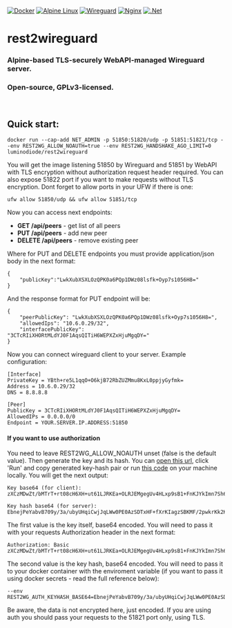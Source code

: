 [![Docker](https://img.shields.io/badge/docker-%230db7ed.svg?style=for-the-badge&logo=docker&logoColor=white)](https://hub.docker.com/repository/docker/luminodiode/rest2wireguard)
[![Alpine Linux](https://img.shields.io/badge/Alpine_Linux-%230D597F.svg?style=for-the-badge&logo=alpine-linux&logoColor=white)](https://www.alpinelinux.org)
[![Wireguard](https://img.shields.io/badge/wireguard-%2388171A.svg?style=for-the-badge&logo=wireguard&logoColor=white)](https://www.wireguard.com)
[![Nginx](https://img.shields.io/badge/nginx-%23009639.svg?style=for-the-badge&logo=nginx&logoColor=white)](https://nginx.org)
[![.Net](https://img.shields.io/badge/.NET-5C2D91?style=for-the-badge&logo=.net&logoColor=white)](https://asp.net)
# rest2wireguard
### Alpine-based TLS-securely WebAPI-managed Wireguard server.
### Open-source, GPLv3-licensed.
<br/>

## Quick start:
    docker run --cap-add NET_ADMIN -p 51850:51820/udp -p 51851:51821/tcp --env REST2WG_ALLOW_NOAUTH=true --env REST2WG_HANDSHAKE_AGO_LIMIT=0 luminodiode/rest2wireguard
You will get the image listening 51850 by Wireguard and 51851 by WebAPI with TLS encryption without authorization request header required. You can also expose 51822 port if you want to make requests without TLS encryption. Dont forget to allow ports in your UFW if there is one:

    ufw allow 51850/udp && ufw allow 51851/tcp
    
Now you can access next endpoints:
- **GET /api/peers** - get list of all peers
- **PUT /api/peers** - add new peer
- **DELETE /api/peers** - remove existing peer

Where for PUT and DELETE endpoints you must provide application/json body in the next format:

    {
        "publicKey":"LwkXubXSXLOzQPK0a6PQp1DWz08lsfk+Oyp7s1056H8="
    }
    
    
And the response format for PUT endpoint will be:

    {
        "peerPublicKey": "LwkXubXSXLOzQPK0a6PQp1DWz08lsfk+Oyp7s1056H8=",
        "allowedIps": "10.6.0.29/32",
        "interfacePublicKey": "3CTcRIiXHORtMLdYJ0F1AqsQITiH6WEPXZxHjuMgqDY="
    }
    
Now you can connect wireguard client to your server. Example configuration:

    [Interface]
    PrivateKey = YBth+re5L1qqO+O6kjB72RbZUZMmu8KxL0ppjyGyfmk=
    Address = 10.6.0.29/32
    DNS = 8.8.8.8

    [Peer]
    PublicKey = 3CTcRIiXHORtMLdYJ0F1AqsQITiH6WEPXZxHjuMgqDY=
    AllowedIPs = 0.0.0.0/0
    Endpoint = YOUR.SERVER.IP.ADDRESS:51850
#### If you want to use authorization
You need to leave REST2WG_ALLOW_NOAUTH unset (false is the default value). Then generate the key and its hash. You can [open this url](https://dotnetfiddle.net/ldbnVB), click 'Run' and copy generated key-hash pair or run [this code](ApiKeyGenerator/Program.cs) on your machine locally. You will get the next output:

    Key base64 (for client):
    zXCzMDwZt/bMTrT+rt08cH6XH+ut61LJRKEa+OLRJEMgegUv4HLxp9sB1+FnKJYkImn7Sh64eDRs1PtwV5ptmQ==

    Key hash base64 (for server):
    EbnejPeYabvB709y/3a/ubyUHqiCwjJqLWw0PE0AzSDTxHF+fXrKIagzSBKMF/2pwkrKk2KUhUNm6mhyUajFlA==
    
The first value is the key itself, base64 encoded. You will need to pass it with your requests Authorization header in the next format:

    Authorization: Basic zXCzMDwZt/bMTrT+rt08cH6XH+ut61LJRKEa+OLRJEMgegUv4HLxp9sB1+FnKJYkImn7Sh64eDRs1PtwV5ptmQ==
    
The second value is the key hash, base64 encoded. You will need to pass it to your docker container with the enviroment variable (if you want to pass it using docker secrets - read the full reference below):

    --env REST2WG_AUTH_KEYHASH_BASE64=EbnejPeYabvB709y/3a/ubyUHqiCwjJqLWw0PE0AzSDTxHF+fXrKIagzSBKMF/2pwkrKk2KUhUNm6mhyUajFlA==
   
Be aware, the data is not encrypted here, just encoded. If you are using auth you should pass your requests to the 51821 port only, using TLS.
